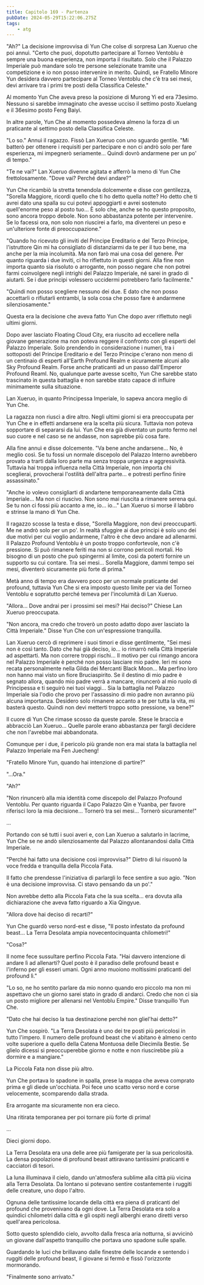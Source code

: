 ```yaml
---
title: Capitolo 169 - Partenza
pubDate: 2024-05-29T15:22:06.275Z
tags:
    - atg
---
```





"Ah?" La decisione improvvisa di Yun Che colse di sorpresa Lan Xueruo che poi annuì. "Certo che puoi, dopotutto partecipare al Torneo Ventoblu è sempre una buona esperienza, non importa il risultato. 
Solo che il Palazzo Imperiale può mandare solo tre persone selezionate tramite una competizione e io non posso intervenire in merito. 
Quindi, se Fratello Minore Yun desidera davvero partecipare al Torneo Ventoblu che c'è tra sei mesi, devi arrivare tra i primi tre posti della Classifica Celeste."


Al momento Yun Che aveva preso la posizione di Murong Yi ed era 73esimo. Nessuno si sarebbe immaginato che avesse ucciso il settimo posto Xuelang e il 36esimo posto Feng Baiyi.


In altre parole, Yun Che al momento possedeva almeno la forza di un praticante al settimo posto della Classifica Celeste.


"Lo so." Annuì il ragazzo. Fissò Lan Xueruo con uno sguardo gentile. "Mi batterò per ottenere i requisiti per partecipare e non ci andrò solo per fare esperienza, mi impegnerò seriamente... Quindi dovrò andarmene per un po' di tempo."


"Te ne vai?" Lan Xueruo divenne agitata e afferrò la meno di Yun Che frettolosamente. "Dove vai? Perché devi andare?"


Yun Che ricambiò la stretta tenendola dolcemente e disse con gentilezza, "Sorella Maggiore, ricordi quello che ti ho detto quella notte? Ho detto che ti avrei dato una spalla su cui potevi appoggiarti e avrei sostenuto quell'enorme peso al posto tuo... È solo che, anche se ho questo proposito, sono ancora troppo debole. Non sono abbastanza potente per intervenire. Se lo facessi ora, non solo non riuscirei a farlo, ma diventerei un peso e un'ulteriore fonte di preoccupazione."


"Quando ho ricevuto gli inviti del Principe Ereditario e del Terzo Principe, l'istruttore Qin mi ha consigliato di distanziarmi da te per il tuo bene, ma anche per la mia incolumità. Ma non farò mai una cosa del genere.
Per quanto riguarda i due inviti, ci ho riflettuto in questi giorni. 
Alla fine non importa quanto sia risoluto o arrogante, non posso negare che non potrei farmi coinvolgere negli intrighi del Palazzo Imperiale, né sarei in grado di aiutarti. Se i due principi volessero uccidermi potrebbero farlo facilmente."


"Quindi non posso scegliere nessuno dei due. E dato che non posso accettarli o rifiutarli entrambi, la sola cosa che posso fare è andarmene silenziosamente."


Questa era la decisione che aveva fatto Yun Che dopo aver riflettuto negli ultimi giorni.


Dopo aver lasciato Floating Cloud City, era riuscito ad eccellere nella giovane generazione ma non poteva reggere il confronto con gli esperti del Palazzo Imperiale.
Solo prendendo in considerazione i numeri, tra i sottoposti del Principe Ereditario e del Terzo Principe c'erano non meno di un centinaio di esperti all'Earth Profound Realm e sicuramente alcuni allo Sky Profound Realm. Forse anche praticanti ad un passo dall'Emperor Profound Reaml.
No, qualunque parte avesse scelto, Yun Che sarebbe stato trascinato in questa battaglia e non sarebbe stato capace di influire minimamente sulla situazione.


Lan Xueruo, in quanto Principessa Imperiale, lo sapeva ancora meglio di Yun Che.


La ragazza non riuscì a dire altro. Negli ultimi giorni si era preoccupata per Yun Che e in effetti andarsene era la scelta più sicura. Tuttavia non poteva sopportare di separarsi da lui. 
Yun Che era già diventato un punto fermo nel suo cuore e nel caso se ne andasse, non saprebbe più cosa fare.


Alla fine annuì e disse dolcemente. "Va bene anche andarsene... No, è meglio così. 
Se tu fossi un normale discepolo del Palazzo Interno avrebbero provato a trarti dalla loro parte ma senza troppa urgenza e aggressività. Tuttavia hai troppa influenza nella Città Imperiale, non importa chi sceglierai, provocherai l'ostilità dell'altra parte... e potresti perfino finire assassinato."


"Anche io volevo consigliarti di andartene temporaneamente dalla Città Imperiale... Ma non ci riuscivo. Non sono mai riuscita a rimanere serena qui. Se tu non ci fossi più accanto a me, io... io..." Lan Xueruo si morse il labbro e strinse la mano di Yun Che.


Il ragazzo scosse la testa e disse, "Sorella Maggiore, non devi preoccuparti. Me ne andrò solo per un po'. In realtà sfuggire ai due principi è solo uno dei due motivi per cui voglio andarmene, l'altro è che devo andare ad allenarmi.
Il Palazzo Profound Ventoblu è un posto troppo confortevole, non c'è pressione. Si può rimanere feriti ma non si corrono pericoli mortali. Ho bisogno di un posto che può spingermi al limite, così da poterti fornire un supporto su cui contare. Tra sei mesi... Sorella Maggiore, dammi tempo sei mesi, diventerò sicuramente più forte di prima."


Metà anno di tempo era davvero poco per un normale praticante del profound, tuttavia Yun Che si era imposto questo limite per via del Torneo Ventoblu e sopratutto perché temeva per l'incolumità di Lan Xueruo.


"Allora... Dove andrai per i prossimi sei mesi? Hai deciso?" Chiese Lan Xueruo preoccupata.


"Non ancora, ma credo che troverò un posto adatto dopo aver lasciato la Città Imperiale." Disse Yun Che con un'espressione tranquilla.


Lan Xueruo cercò di reprimere i suoi timori e disse gentilmente, "Sei mesi non è così tanto. Dato che hai già deciso, io... io rimarrò nella Città Imperiale ad aspettarti. Ma non correre troppi rischi... Il motivo per cui rimango ancora nel Palazzo Imperiale è perché non posso lasciare mio padre. Ieri mi sono recata personalmente nella Gilda dei Mercanti Black Moon... Ma perfino loro non hanno mai visto un fiore Bruciaspirito.
Se il destino di mio padre è segnato allora, quando mio padre verrà a mancare, rinuncerò al mio ruolo di Principessa e ti seguirò nei tuoi viaggi... Sia la battaglia nel Palazzo Imperiale sia l'odio che provo per l'assassino di mio padre non avranno più alcuna importanza. Desidero solo rimanere accanto a te per tutta la vita, mi basterà questo.
Quindi non devi metterti troppo sotto pressione, va bene?"


Il cuore di Yun Che rimase scosso da queste parole. Stese le braccia e abbracciò Lan Xueruo... Quelle parole erano abbastanza per fargli decidere che non l'avrebbe mai abbandonata.


Comunque per i due, il pericolo più grande non era mai stata la battaglia nel Palazzo Imperiale ma Fen Juecheng!


"Fratello Minore Yun, quando hai intenzione di partire?"


"...Ora."


"Ah?"


"Non rinuncerò alla mia identità come discepolo del Palazzo Profound Ventoblu. Per quanto riguarda il Capo Palazzo Qin e Yuanba, per favore riferisci loro la mia decisione... Tornerò tra sei mesi... Tornerò sicuramente!"


...


Portando con sé tutti i suoi averi e, con Lan Xueruo a salutarlo in lacrime, Yun Che se ne andò silenziosamente dal Palazzo allontanandosi dalla Città Imperiale.


"Perché hai fatto una decisione così improvvisa?" Dietro di lui risuonò la voce fredda e tranquilla della Piccola Fata.


Il fatto che prendesse l'iniziativa di parlargli lo fece sentire a suo agio.
"Non è una decisione improvvisa. Ci stavo pensando da un po'."


Non avrebbe detto alla Piccola Fata che la sua scelta... era dovuta alla dichiarazione che aveva fatto riguardo a Xia Qingyue.


"Allora dove hai deciso di recarti?"


Yun Che guardò verso nord-est e disse, "Il posto infestato da profound beast... La Terra Desolata ampia novecentocinquanta chilometri!"


"Cosa?"


Il nome fece sussultare perfino Piccola Fata. "Hai davvero intenzione di andare lì ad allenarti? Quel posto è il paradiso delle profound beast e l'inferno per gli esseri umani. Ogni anno muoiono moltissimi praticanti del profound lì."


"Lo so, ne ho sentito parlare da mio nonno quando ero piccolo ma non mi aspettavo che un giorno sarei stato in grado di andarci. Credo che non ci sia un posto migliore per allenarsi nel Ventoblu Empire." Disse tranquillo Yun Che.


"Dato che hai deciso la tua destinazione perché non gliel'hai detto?"


Yun Che sospirò. "La Terra Desolata è uno dei tre posti più pericolosi in tutto l'impero. Il numero delle profound beast che vi abitano è almeno cento volte superiore a quello della Catena Montuosa delle Diecimila Bestie. Se glielo dicessi si preoccuperebbe giorno e notte e non riuscirebbe più a dormire e a mangiare."


La Piccola Fata non disse più altro.


Yun Che portava lo spadone in spalla, prese la mappa che aveva comprato prima e gli diede un'occhiata.
Poi fece uno scatto verso nord e corse velocemente, scomparendo dalla strada.


Era arrogante ma sicuramente non era cieco.


Una ritirata temporanea per poi tornare più forte di prima!


...


Dieci giorni dopo.


La Terra Desolata era una delle aree più famigerate per la sua pericolosità. La densa popolazione di profound beast attiravano tantissimi praticanti e cacciatori di tesori.


La luna illuminava il cielo, dando un'atmosfera sublime alla città più vicina alla Terra Desolata. Da lontano si potevano sentire costantemente i ruggiti delle creature, uno dopo l'altro.


Ognuna delle tantissime locande della città era piena di praticanti del profound che provenivano da ogni dove. La Terra Desolata era solo a quindici chilometri dalla città e gli ospiti negli alberghi erano diretti verso quell'area pericolosa.


Sotto questo splendido cielo, avvolto dalla fresca aria notturna, si avvicinò un giovane dall'aspetto tranquillo che portava uno spadone sulle spalle.


Guardando le luci che brillavano dalle finestre delle locande e sentendo i ruggiti delle profound beast, il giovane si fermò e fissò l'orizzonte mormorando.


"Finalmente sono arrivato."






